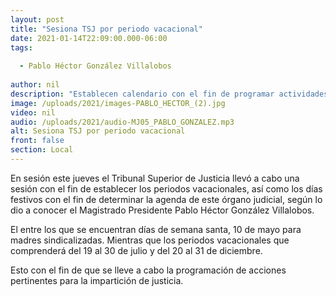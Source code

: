 ```yaml
---
layout: post
title: "Sesiona TSJ por periodo vacacional"
date: 2021-01-14T22:09:00.000-06:00
tags:
  
  - Pablo Héctor González Villalobos
  
author: nil
description: "Establecen calendario con el fin de programar actividades judiciales."
image: /uploads/2021/images-PABLO_HECTOR_(2).jpg
video: nil
audio: /uploads/2021/audio-MJ05_PABLO_GONZALEZ.mp3
alt: Sesiona TSJ por periodo vacacional
front: false
section: Local
---
```


En sesión este jueves el Tribunal Superior de Justicia llevó a cabo una sesión con el fin de establecer los periodos vacacionales, así como los días festivos con el fin de determinar la agenda de este órgano judicial, según lo dio a conocer el Magistrado Presidente Pablo Héctor González Villalobos.

El entre los que se encuentran días de semana santa, 10 de mayo para madres sindicalizadas. Mientras que los periodos vacacionales que comprenderá del 19 al 30 de julio y del 20 al 31 de diciembre.

Esto con el fin de que se lleve a cabo la programación de acciones pertinentes para la impartición de justicia.
